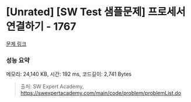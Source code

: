 # [Unrated] [SW Test 샘플문제] 프로세서 연결하기 - 1767 

[문제 링크](https://swexpertacademy.com/main/code/problem/problemDetail.do?contestProbId=AV4suNtaXFEDFAUf) 

### 성능 요약

메모리: 24,140 KB, 시간: 192 ms, 코드길이: 2,741 Bytes



> 출처: SW Expert Academy, https://swexpertacademy.com/main/code/problem/problemList.do